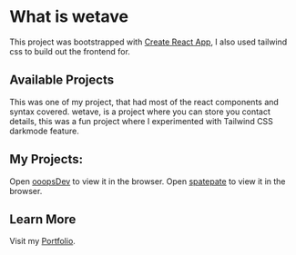 # What is wetave

This project was bootstrapped with [Create React App](https://github.com/facebook/create-react-app), I also used tailwind css to build out the frontend for.

## Available Projects

This was one of my project, that had most of the react components and syntax covered. wetave, is a project where you can store you contact details, this was a fun project where I experimented with Tailwind CSS darkmode feature.

## My Projects:

Open [ooopsDev](https://ooopsdev.com/#/) to view it in the browser.
Open [spatepate](https://pruthvz.github.io/spatepate/) to view it in the browser.

## Learn More

Visit my [Portfolio](https://portfolio-pruthvi.vercel.app/).

